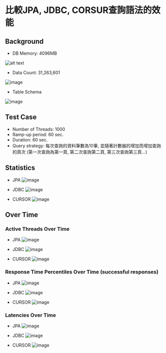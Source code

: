 # 比較JPA, JDBC, CORSUR查詢語法的效能


## Background
* DB Memory: 4096MB 

![alt text](https://drive.google.com/uc?id=1alrjg7P-kUrkbspXQqgyyrinLpwtjqrx)

* Data Count: 31,263,601

![image](https://hackmd.io/_uploads/SytBRn3VR.png)

* Table Schema

![image](https://hackmd.io/_uploads/Sy8cR3nV0.png)

## Test Case
* Number of Threads: 1000
* Ramp-up period: 60 sec.
* Duration: 60 sec.
* Query strategy:
每次查詢的資料筆數為10筆, 並隨著計數器的增加而增加查詢的頁次
(第一次查詢為第一頁, 第二次查詢第二頁, 第三次查詢第三頁...)

## Statistics

* JPA
![image](https://hackmd.io/_uploads/HkSczp3EC.png)

* JDBC
![image](https://hackmd.io/_uploads/rJX2ManVR.png)

* CURSOR
![image](https://hackmd.io/_uploads/SJ2afThVC.png)


## Over Time

### Active Threads Over Time
* JPA
![image](https://hackmd.io/_uploads/Skf6Q634C.png)

* JDBC
![image](https://hackmd.io/_uploads/Hy9-V63NA.png)

* CURSOR
![image](https://hackmd.io/_uploads/rJum4a34R.png)


### Response Time Percentiles Over Time (successful responses)

* JPA
![image](https://hackmd.io/_uploads/H122NphNA.png)

* JDBC
![image](https://hackmd.io/_uploads/BJJHr6240.png)

* CURSOR
![image](https://hackmd.io/_uploads/HkP8r63V0.png)


### Latencies Over Time
* JPA
![image](https://hackmd.io/_uploads/SypxD6hNC.png)

* JDBC
![image](https://hackmd.io/_uploads/ryRbPanEC.png)

* CURSOR
![image](https://hackmd.io/_uploads/HkRzvp34R.png)
